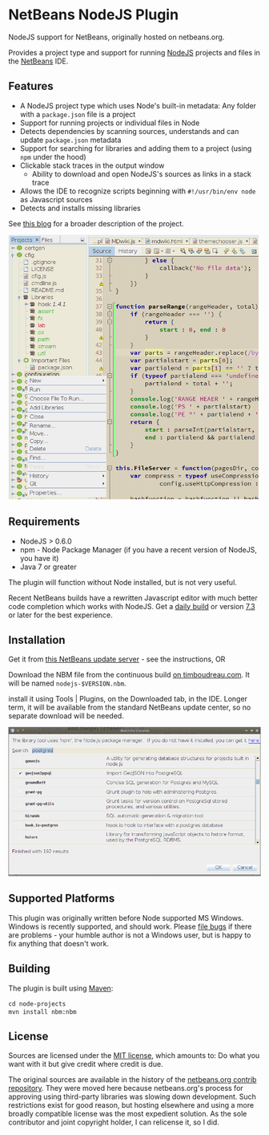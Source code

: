 NetBeans NodeJS Plugin
======================

NodeJS support for NetBeans, originally hosted on netbeans.org.

Provides a project type and support for running [NodeJS](nodejs.org) 
projects and files in the [NetBeans](http://netbeans.org) IDE.

Features
--------

   * A NodeJS project type which uses Node's built-in
     metadata: Any folder with a  ``package.json`` file is a project
   * Support for running projects or individual files in Node
   * Detects dependencies by scanning sources, understands and can update 
     ``package.json`` metadata
   * Support for searching for libraries and adding them to a project (using ``npm`` under the hood)
   * Clickable stack traces in the output window
       * Ability to download and open NodeJS's sources as links in a stack trace
   * Allows the IDE to recognize scripts beginning with
       ``#!/usr/bin/env node``
     as Javascript sources
   * Detects and installs missing libraries

See [this blog](http://timboudreau.com/blog/read/NetBeans_Tools_for_Node_js)
for a broader description of the project.

![alt text](projects.png "Node Projects")

Requirements
------------

   * NodeJS > 0.6.0
   * npm - Node Package Manager (if you have a recent version of NodeJS, you have it)
   * Java 7 or greater

The plugin will function without Node installed, but is not very useful.

Recent NetBeans builds have a rewritten Javascript editor with much better code completion
which works with NodeJS.  Get a [daily build](http://bits.netbeans.org/download/trunk/nightly/latest/)
or version [7.3](https://netbeans.org/downloads/index.html) or later for the best experience.

Installation
------------

Get it from [this NetBeans update server](http://timboudreau.com/modules) - see the instructions, OR

Download the NBM file from the continuous build
<a href="http://timboudreau.com/builds/job/NetBeans-NodeJS-Plugin/lastSuccessfulBuild/">on 
timboudreau.com</a>.  It will be named ``nodejs-$VERSION.nbm``.

install it using Tools | Plugins, on the Downloaded tab, in the IDE.
Longer term, it will be available from the standard NetBeans update 
center, so no separate download will be needed.

![alt text](libraries.png "Node Projects")


Supported Platforms
-------------------

This plugin was originally written before Node supported MS Windows.  Windows is recently
supported, and should work.  Please [file bugs](https://github.com/timboudreau/nb-nodejs/issues?state=open) if there are problems - your humble author is not
a Windows user, but is happy to fix anything that doesn't work.


Building
--------
The plugin is built using [Maven](http://mojo.codehaus.org/nbm-maven/nbm-maven-plugin/):

    cd node-projects
    mvn install nbm:nbm

License
-------
Sources are licensed under the [MIT license](http://en.wikipedia.org/wiki/MIT_License), 
which amounts to: Do what you want with it but give credit where credit is due.

The original sources are available in the history of the 
[netbeans.org contrib repository](http://hg.netbeans.org/main/contrib).
They were moved here because netbeans.org's process for approving using 
third-party libraries was slowing down development.  Such restrictions
exist for good reason, but hosting elsewhere and using a more broadly
compatible license was the most expedient solution.  As the sole contributor
and joint copyright holder, I can relicense it, so I did.

